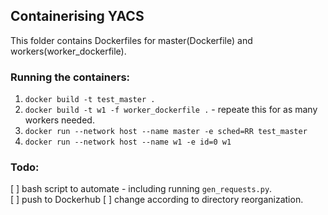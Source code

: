 ## Containerising YACS

This folder contains Dockerfiles for master(Dockerfile) and workers(worker\_dockerfile).

### Running the containers:
1. `docker build -t test_master .`
2. `docker build -t w1 -f worker_dockerfile .` - repeate this for as many workers needed.
3. `docker run --network host --name master -e sched=RR test_master`
4. `docker run --network host --name w1 -e id=0 w1`

### Todo:
[  ] bash script to automate - including running `gen_requests.py`.  
[  ] push to Dockerhub
[  ] change according to directory reorganization.
